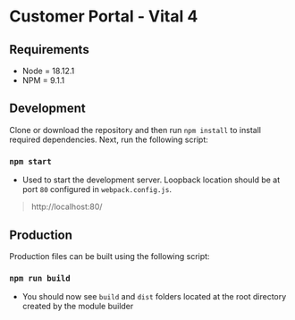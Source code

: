 # Customer Portal - Vital 4

## Requirements

- Node = 18.12.1
- NPM = 9.1.1

## Development

Clone or download the repository and then run `npm install` to install required dependencies. Next, run the following script:

### `npm start`

- Used to start the development server. Loopback location should be at port `80` configured in `webpack.config.js`.

> http://localhost:80/

## Production

Production files can be built using the following script:

### `npm run build`

- You should now see `build` and `dist` folders located at the root directory created by the module builder
